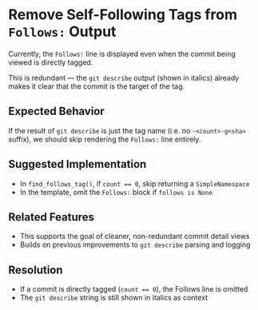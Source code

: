 # Remove Self-Following Tags from `Follows:` Output

Currently, the `Follows:` line is displayed even when the commit being viewed is directly tagged.

This is redundant — the `git describe` output (shown in italics) already makes it clear that the commit is the target of the tag.

## Expected Behavior

If the result of `git describe` is just the tag name (i.e. no `-<count>-g<sha>` suffix), we should skip rendering the `Follows:` line entirely.

## Suggested Implementation

- In `find_follows_tag()`, if `count == 0`, skip returning a `SimpleNamespace`
- In the template, omit the `Follows:` block if `follows is None`

## Related Features

- This supports the goal of cleaner, non-redundant commit detail views
- Builds on previous improvements to `git describe` parsing and logging

## Resolution

- If a commit is directly tagged (`count == 0`), the Follows line is omitted
- The `git describe` string is still shown in italics as context
